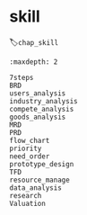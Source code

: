 # skill
:label:`chap_skill`

```toc
:maxdepth: 2

7steps
BRD
users_analysis
industry_analysis
compete_analysis
goods_analysis
MRD
PRD
flow_chart
priority
need_order
prototype_design
TFD
resource_manage
data_analysis
research
Valuation
```
